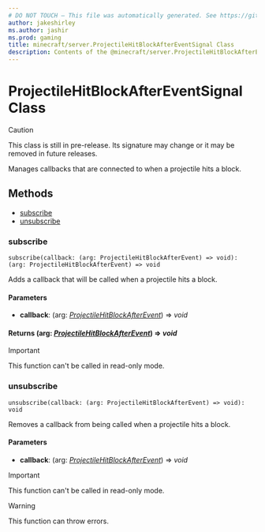 ```yaml
---
# DO NOT TOUCH — This file was automatically generated. See https://github.com/mojang/minecraftapidocsgenerator to modify descriptions, examples, etc.
author: jakeshirley
ms.author: jashir
ms.prod: gaming
title: minecraft/server.ProjectileHitBlockAfterEventSignal Class
description: Contents of the @minecraft/server.ProjectileHitBlockAfterEventSignal class.
---
```

# ProjectileHitBlockAfterEventSignal Class

> [!CAUTION]
> This class is still in pre-release.  Its signature may change or it may be removed in future releases.

Manages callbacks that are connected to when a projectile hits a block.

## Methods
- [subscribe](#subscribe)
- [unsubscribe](#unsubscribe)

### **subscribe**
`
subscribe(callback: (arg: ProjectileHitBlockAfterEvent) => void): (arg: ProjectileHitBlockAfterEvent) => void
`

Adds a callback that will be called when a projectile hits a block.

#### **Parameters**
- **callback**: (arg: [*ProjectileHitBlockAfterEvent*](ProjectileHitBlockAfterEvent.md)) => *void*

#### **Returns** (arg: [*ProjectileHitBlockAfterEvent*](ProjectileHitBlockAfterEvent.md)) => *void*

> [!IMPORTANT]
> This function can't be called in read-only mode.

### **unsubscribe**
`
unsubscribe(callback: (arg: ProjectileHitBlockAfterEvent) => void): void
`

Removes a callback from being called when a projectile hits a block.

#### **Parameters**
- **callback**: (arg: [*ProjectileHitBlockAfterEvent*](ProjectileHitBlockAfterEvent.md)) => *void*

> [!IMPORTANT]
> This function can't be called in read-only mode.

> [!WARNING]
> This function can throw errors.
